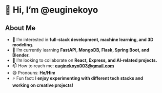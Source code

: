 # 👋 Hi, I’m @euginekoyo

## About Me
- 👀 I’m interested in **full-stack development, machine learning, and 3D modeling.**
- 🌱 I’m currently learning **FastAPI, MongoDB, Flask, Spring Boot, and Blender.**
- 💞️ I’m looking to collaborate on **React, Express, and AI-related projects.**
- 📫 How to reach me: **euginekoyo003@gmail.com**
- 😄 Pronouns: **He/Him**
- ⚡ Fun fact: **I enjoy experimenting with different tech stacks and working on creative projects!**

<!---
euginekoyo/euginekoyo is a ✨ special ✨ repository because its `README.md` (this file) appears on your GitHub profile.
You can click the Preview link to take a look at your changes.
--->

